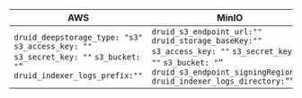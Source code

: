 
| AWS                                                                                                          	| MinIO                                                                                                                                                                  	| AZURE                                                                                 	| GCP           	|   	|
|--------------------------------------------------------------------------------------------------------------	|------------------------------------------------------------------------------------------------------------------------------------------------------------------------	|---------------------------------------------------------------------------------------	|---------------	|---	|
| `druid_deepstorage_type: "s3"` `s3_access_key: ""` `s3_secret_key: ""` `s3_bucket: "”`  `druid_indexer_logs_prefix:""` 	| `druid_s3_endpoint_url:""` `druid_storage_baseKey:""` `s3_access_key: ""` `s3_secret_key: ""` `s3_bucket: "”` `druid_s3_endpoint_signingRegion:””` `druid_indexer_logs_directory:””` 	| `azure_storage_account_name:""` `azure_storage_account_key:””` `azure_storage_container:””` 	| `gcs_bucket:""` 	|   	|